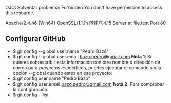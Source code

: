 OJO: Solventar problema:
Forbidden
You don't have permission to access this resource.

Apache/2.4.46 (Win64) OpenSSL/1.1.1h PHP/7.4.15 Server at file.test Port 80

## Configurar GitHub
+ $ git config --global user.name "Pedro Bazó"
+ $ git config --global user.email bazo.pedro@gmail.com
**Nota 1**: Si quieres sobrescribir esta información con otro nombre o dirección de correo para proyectos específicos, puedes ejecutar el comando sin la opción --global cuando estés en ese proyecto:
+ $ git config user.name "Pedro Bazó"
+ $ git config user.email bazo.pedro@gmail.com
**Nota 2**: Para comprobar la configuración:
+ $ git config --list